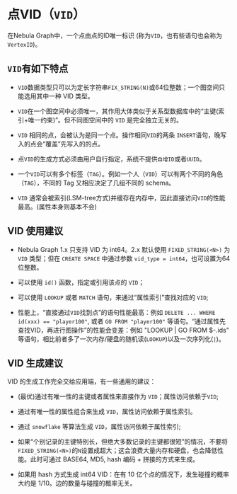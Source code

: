 # 点VID（`VID`）

在Nebula Graph中，一个点由点的ID唯一标识 (称为`VID`，也有些语句也会称为`VertexID`)。

## `VID`有如下特点

- `VID`数据类型只可以为定长字符串`FIX_STRING(N)`或64位整数；一个图空间只能选用其中一种 VID 类型。

- `VID`在一个图空间中必须唯一，其作用大体类似于关系型数据库中的“主键(索引+唯一约束)”。但不同图空间中的 `VID` 是完全独立无关的。

- `VID` 相同的点，会被认为是同一个点。操作相同`VID`的两条 `INSERT`语句，晚写入的点会“覆盖”先写入的的点。

- 点`VID`的生成方式必须由用户自行指定，系统不提供`自增ID`或者`UUID`。

- 一个`VID`可以有多个标签（`TAG`）。例如一个人（`VID`）可以有两个不同的角色（`TAG`），不同的 Tag 又相应决定了几组不同的 schema。

-  `VID` 通常会被索引(LSM-tree方式)并缓存在内存中，因此直接访问`VID`的性能最高。(属性本身则基本不会)

## VID 使用建议

- Nebula Graph 1.x 只支持 VID 为 int64。2.x 默认使用 `FIXED_STRING(<N>)` 为 `VID` 类型；但在 `CREATE SPACE` 中通过参数 `vid_type = int64`，也可设置为64位整数。

- 可以使用 `id()` 函数，指定或引用该点的 `VID`；

- 可以使用 `LOOKUP` 或者 `MATCH` 语句，来通过“属性索引”查找对应的 `VID`;

- 性能上，“直接通过`VID`找到点”的语句性能最高：例如 `DELETE ... WHERE id(xxx) == "player100"`, 或者 `GO FROM "player100"` 等语句。“通过属性先查找VID，再进行图操作”的性能会变差：例如 "LOOKUP | GO FROM $-.ids" 等语句，相比前者多了一次内存/硬盘的随机读(`LOOKUP`)以及一次序列化(`|`)。

## VID 生成建议 

VID 的生成工作完全交给应用端，有一些通用的建议：

- (最优)通过有唯一性的主键或者属性来直接作为 `VID`；属性访问依赖于`VID`;

- 通过有唯一性的属性组合来生成 `VID`，属性访问依赖于属性索引。

- 通过 `snowflake` 等算法生成 `VID`，属性访问依赖于属性索引;

- 如果“个别记录的主键特别长，但绝大多数记录的主键都很短”的情况，不要将`FIXED_STRING(<N>)`的`N`设置成超大；这会浪费大量内存和硬盘，也会降低性能。此时可通过 BASE64, MD5, hash 编码 + 拼接的方式来生成。

- 如果用 hash 方式生成 int64 VID：在有 10 亿个点的情况下，发生碰撞的概率大约是 1/10。边的数量与碰撞的概率无关。

